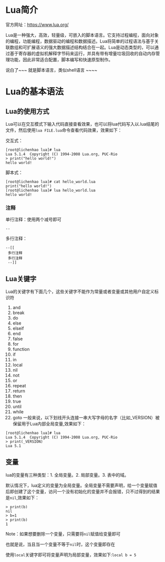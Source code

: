 # Lua简介
官方网址：https://www.lua.org/

Lua是一种强大，高效，轻量级，可嵌入的脚本语言。它支持过程编程，面向对象的编程，功能编程，数据驱动的编程和数据描述。Lua将简单的过程语法与基于关联数组和可扩展语义的强大数据描述结构结合在一起。Lua是动态类型的，可以通过基于寄存器的虚拟机解释字节码来运行，并具有带有增量垃圾回收的自动内存管理功能，因此非常适合配置，脚本编写和快速原型制作。

说白了~~~ 就是脚本语言，类似shell语言 ~~~~

# Lua的基本语法
## Lua的使用方式
Lua可以在交互模式下输入代码直接查看效果，也可以将lua代码写入以.lua结尾的文件，然后使用`lua FILE.lua`命令查看代码效果，效果如下：

交互式：
```
[root@lichenhao lua]# lua
Lua 5.1.4  Copyright (C) 1994-2008 Lua.org, PUC-Rio
> print("hello world!")
hello world!
```
脚本式：
```
[root@lichenhao lua]# cat hello_world.lua 
print("hello world!") 
[root@lichenhao lua]# lua hello_world.lua 
hello world!
```

### 注释
单行注释：使用两个减号即可
```
--
```
多行注释：
```
--[[
 多行注释
 多行注释
 --]]
```

## Lua关键字
Lua的关键字有下面几个，这些关键字不能作为常量或者变量或其他用户自定义标识符
1. and
2. break
3. do
4. else
5. elseif
6. end
7. false
8. for
9. function
10. if
11. in
12. local
13. nil
14. not
15. or
16. repeat
17. return
18. then
19. true
20. until
21. while
22. goto
一般来说，以下划线开头连接一串大写字母的名字（比如_VERSION）被保留用于Lua内部全局变量,效果如下：
```
[root@lichenhao lua]# lua
Lua 5.1.4  Copyright (C) 1994-2008 Lua.org, PUC-Rio
> print(_VERSION)
Lua 5.1
```

## 变量
lua的变量有三种类型：1. 全局变量。2. 局部变量。3. 表中的域。

默认情况下，lua定义的变量为全局变量。全局变量不需要声明，给一个变量赋值后即创建了这个变量，访问一个没有初始化的变量并不会报错，只不过得到的结果是`nil`,效果如下：
```
> print(b)
nil
> b=1
> print(b)
1
```
Note：如果想要删除一个变量，只需要将`nil`赋值给变量即可

也就是说，当且当一个变量不等于`nil`时，这个变量即存在

使用`local`关键字即可将变量声明为局部变量，效果如下:`local b = 5 `
